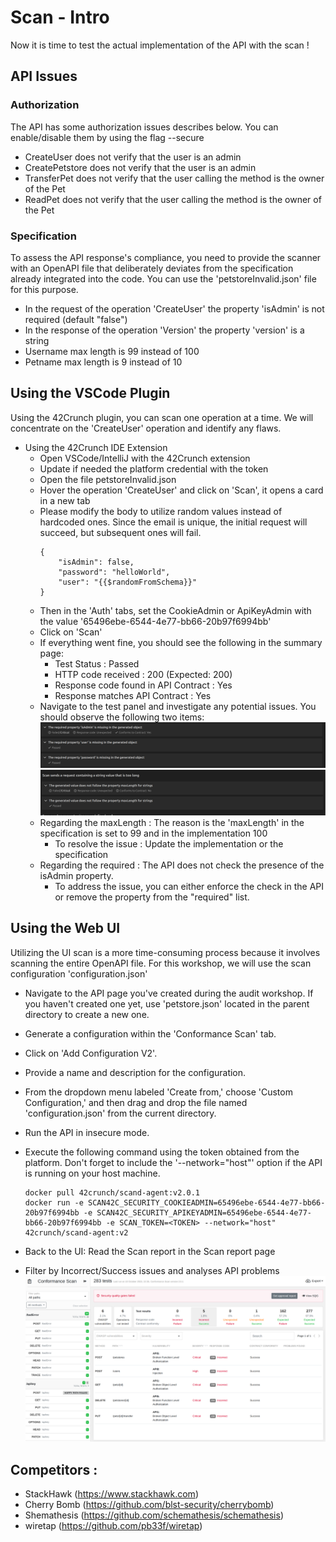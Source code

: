 # Scan - Intro

Now it is time to test the actual implementation of the API with the scan ! 

## API Issues

### Authorization

The API has some authorization issues describes below. You can enable/disable them by using the flag --secure

- CreateUser does not verify that the user is an admin
- CreatePetstore does not verify that the user is an admin
- TransferPet does not verify that the user calling the method is the owner of the Pet
- ReadPet does not verify that the user calling the method is the owner of the Pet


### Specification 

To assess the API response's compliance, you need to provide the scanner with an OpenAPI file that deliberately deviates from the specification already integrated into the code. You can use the 'petstoreInvalid.json' file for this purpose.

- In the request of the operation 'CreateUser' the property 'isAdmin' is not required (default "false")
- In the response of the operation 'Version' the property 'version' is a string
- Username max length is 99 instead of 100
- Petname max length is  9 instead of 10


## Using the VSCode Plugin

Using the 42Crunch plugin, you can scan one operation at a time. We will concentrate on the 'CreateUser' operation and identify any flaws.

- Using the 42Crunch IDE Extension
    - Open VSCode/IntelliJ with the 42Crunch extension
    - Update if needed the platform credential with the token
    - Open the file petstoreInvalid.json
    - Hover the operation 'CreateUser' and click on 'Scan', it opens a card in a new tab
    - Please modify the body to utilize random values instead of hardcoded ones. Since the email is unique, the initial request will succeed, but subsequent ones will fail.
        ```
        {
            "isAdmin": false,
            "password": "helloWorld",
            "user": "{{$randomFromSchema}}"
        }
        ```
    - Then in the 'Auth' tabs, set the CookieAdmin or ApiKeyAdmin with the value '65496ebe-6544-4e77-bb66-20b97f6994bb'
    - Click on 'Scan'
    - If everything went fine, you should see the following in the summary page:
        - Test Status : Passed
        - HTTP code received : 200 (Expected: 200)
        - Response code found in API Contract : Yes
        - Response matches API Contract : Yes
    - Navigate to the test panel and investigate any potential issues. You should observe the following two items:
    ![Documentation](images/ide_issues.png)
    ![Documentation](images/ide_issues1.png)
    - Regarding the maxLength : The reason is the 'maxLength' in the specification is set to 99 and in the implementation 100
        - To resolve the issue : Update the implementation or the specification
    - Regarding the required : The API does not check the presence of the isAdmin property.
        - To address the issue, you can either enforce the check in the API or remove the property from the "required" list.




## Using the Web UI 

Utilizing the UI scan is a more time-consuming process because it involves scanning the entire OpenAPI file. For this workshop, we will use the scan configuration 'configuration.json'
 
- Navigate to the API page you've created during the audit workshop. If you haven't created one yet, use 'petstore.json' located in the parent directory to create a new one.
- Generate a configuration within the 'Conformance Scan' tab.
- Click on 'Add Configuration V2'.
- Provide a name and description for the configuration.
- From the dropdown menu labeled 'Create from,' choose 'Custom Configuration,' and then drag and drop the file named 'configuration.json' from the current directory.
- Run the API in insecure mode.
- Execute the following command using the token obtained from the platform. Don't forget to include the '--network="host"' option if the API is running on your host machine.

    ```
    docker pull 42crunch/scand-agent:v2.0.1
    docker run -e SCAN42C_SECURITY_COOKIEADMIN=65496ebe-6544-4e77-bb66-20b97f6994bb -e SCAN42C_SECURITY_APIKEYADMIN=65496ebe-6544-4e77-bb66-20b97f6994bb -e SCAN_TOKEN=<TOKEN> --network="host" 42crunch/scand-agent:v2 
    ```

- Back to the UI: Read the Scan report in the Scan report page
- Filter by Incorrect/Success issues and analyses API problems
![Documentation](images/ui_issues.png)


## Competitors : 

- StackHawk (https://www.stackhawk.com)
- Cherry Bomb (https://github.com/blst-security/cherrybomb)
- Shemathesis (https://github.com/schemathesis/schemathesis)
- wiretap (https://github.com/pb33f/wiretap)